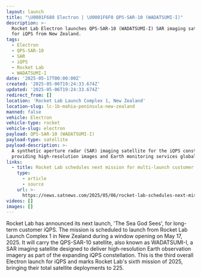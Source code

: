 ```yaml
---
layout: launch
title: "\U0001F680 Electron | \U0001F6F0 QPS-SAR-10 (WADATSUMI-I)"
description: >-
  Rocket Lab Electron launches QPS-SAR-10 (WADATSUMI-I) SAR imaging satellite
  for iQPS from New Zealand.
tags:
  - Electron
  - QPS-SAR-10
  - SAR
  - iQPS
  - Rocket Lab
  - WADATSUMI-I
date: '2025-05-17T00:00:00Z'
created: '2025-05-06T19:24:33.674Z'
updated: '2025-05-06T19:24:33.674Z'
redirect_from: []
location: 'Rocket Lab Launch Complex 1, New Zealand'
location-slug: lc-1b-mahia-peninsula-new-zealand
manned: false
vehicle: Electron
vehicle-type: rocket
vehicle-slug: electron
payload: QPS-SAR-10 (WADATSUMI-I)
payload-type: satellite
payload-description: >-
  A synthetic aperture radar (SAR) imaging satellite for the iQPS constellation,
  providing high-resolution images and Earth monitoring services globally.
links:
  - title: Rocket Lab schedules next mission for multi-launch customer iQPS
    type:
      - article
      - source
    url: >-
      https://news.satnews.com/2025/05/06/rocket-lab-schedules-next-mission-for-multi-launch-customer-iqps/
videos: []
images: []
---
```

Rocket Lab has announced its next launch, 'The Sea God Sees', for long-term customer iQPS. The mission is scheduled to launch from Rocket Lab Launch Complex 1 in New Zealand during a window opening on May 17, 2025. It will carry the QPS-SAR-10 satellite, also known as WADATSUMI-I, a SAR imaging satellite designed to deliver high-resolution Earth observation imagery as part of the expanding iQPS constellation. This is the third overall Electron launch for iQPS and marks Rocket Lab's sixth mission of 2025, bringing their total satellite deployments to 225.
